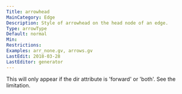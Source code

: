 ```yaml
---
Title: arrowhead
MainCategory: Edge
Description: Style of arrowhead on the head node of an edge.
Type: arrowType
Default: normal
Min: 
Restrictions: 
Examples: arr_none.gv, arrows.gv
LastEdit: 2018-03-28
LastEditor: generator
---
```


This will only appear if the dir attribute is 'forward' or 'both'. See the limitation.
